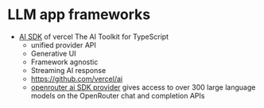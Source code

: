 # LLM app frameworks

* [AI SDK](https://ai-sdk.dev/) of vercel
  The AI Toolkit for TypeScript
  - unified provider API
  - Generative UI
  - Framework agnostic
  - Streaming AI response
  - https://github.com/vercel/ai
  - [openrouter ai SDK provider](https://github.com/OpenRouterTeam/ai-sdk-provider)
    gives access to over 300 large language models on the OpenRouter chat and completion APIs
